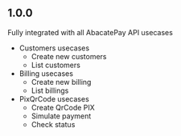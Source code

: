 ## 1.0.0

Fully integrated with all AbacatePay API usecases

- Customers usecases
  - Create new customers
  - List customers
- Billing usecases
  - Create new billing
  - List billings
- PixQrCode usecases
  - Create QrCode PIX
  - Simulate payment
  - Check status
